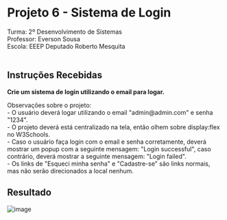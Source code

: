 # Projeto 6 - Sistema de Login
<div>
    Turma:</strong> 2º Desenvolvimento de Sistemas<br>
    Professor:</strong> Everson Sousa<br>
    Escola:</strong> EEEP Deputado Roberto Mesquita
</div><br>

## Instruções Recebidas
  <p><b>Crie um sistema de login utilizando o email para logar.</b></p>
  Observações sobre o projeto:<br>
  - O usuário deverá logar utilizando o email "admin@admin.com" e senha "1234".<br>
  - O projeto deverá está centralizado na tela, então olhem sobre display:flex no W3Schools.<br>
  - Caso o usuário faça login com o email e senha corretamente, deverá mostrar um popup com a seguinte mensagem: "Login successful", caso contrário, deverá mostrar a seguinte mensagem: "Login failed".<br>
  - Os links de "Esqueci minha senha" e "Cadastre-se" são links normais, mas não serão direcionados a local nenhum.
<br>

## Resultado
![image](https://github.com/evesweet/sistema-de-login/assets/159492801/2b126e85-7c3a-4b1f-b19f-33ef7c4013e5)
